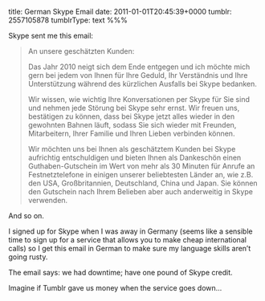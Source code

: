 title: German Skype Email
date: 2011-01-01T20:45:39+0000
tumblr: 2557105878
tumblrType: text
%%%

Skype sent me this email:

> An unsere geschätzten Kunden: 
>
> Das Jahr 2010 neigt sich dem Ende entgegen und ich möchte mich gern bei jedem von Ihnen für Ihre Geduld, Ihr Verständnis und Ihre Unterstützung während des kürzlichen Ausfalls bei Skype bedanken. 
>
> Wir wissen, wie wichtig Ihre Konversationen per Skype für Sie sind und nehmen jede Störung bei Skype sehr ernst. Wir freuen uns, bestätigen zu können, dass bei Skype jetzt alles wieder in den gewohnten Bahnen läuft, sodass Sie sich wieder mit Freunden, Mitarbeitern, Ihrer Familie und Ihren Lieben verbinden können. 
>
> Wir möchten uns bei Ihnen als geschätztem Kunden bei Skype aufrichtig entschuldigen und bieten Ihnen als Dankeschön einen Guthaben-Gutschein im Wert von mehr als 30 Minuten für Anrufe an Festnetztelefone in einigen unserer beliebtesten Länder an, wie z.B. den USA, Großbritannien, Deutschland, China und Japan. Sie können den Gutschein nach Ihrem Belieben aber auch anderweitig in Skype verwenden.

And so on. 

I signed up for Skype when I was away in Germany (seems like a sensible time to sign up for a service that allows you to make cheap international calls) so I get this email in German to make sure my language skills aren’t going rusty. 

The email says: we had downtime; have one pound of Skype credit. 

Imagine if Tumblr gave us money when the service goes down…
